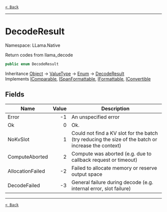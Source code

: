 [`< Back`](./)

---

# DecodeResult

Namespace: LLama.Native

Return codes from llama_decode

```csharp
public enum DecodeResult
```

Inheritance [Object](https://docs.microsoft.com/en-us/dotnet/api/system.object) → [ValueType](https://docs.microsoft.com/en-us/dotnet/api/system.valuetype) → [Enum](https://docs.microsoft.com/en-us/dotnet/api/system.enum) → [DecodeResult](./llama.native.decoderesult.md)<br>
Implements [IComparable](https://docs.microsoft.com/en-us/dotnet/api/system.icomparable), [ISpanFormattable](https://docs.microsoft.com/en-us/dotnet/api/system.ispanformattable), [IFormattable](https://docs.microsoft.com/en-us/dotnet/api/system.iformattable), [IConvertible](https://docs.microsoft.com/en-us/dotnet/api/system.iconvertible)

## Fields

| Name | Value | Description |
| --- | --: | --- |
| Error | -1 | An unspecified error |
| Ok | 0 | Ok. |
| NoKvSlot | 1 | Could not find a KV slot for the batch (try reducing the size of the batch or increase the context) |
| ComputeAborted | 2 | Compute was aborted (e.g. due to callback request or timeout) |
| AllocationFailed | -2 | Failed to allocate memory or reserve output space |
| DecodeFailed | -3 | General failure during decode (e.g. internal error, slot failure) |

---

[`< Back`](./)
